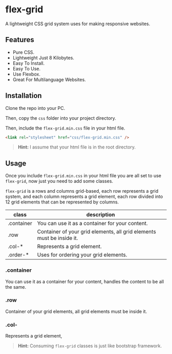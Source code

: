 # flex-grid

A lightweight CSS grid system uses for making responsive websites.

## Features

-  Pure CSS.
-  Lightweight Just 8 Kilobytes.
-  Easy To Install.
-  Easy To Use.
-  Use Flexbox.
-  Great For Multilanguage Websites. <!-- NEED -->

## Installation

Clone the repo into your PC.

Then, copy the `css` folder into your project directory.

Then, include the `flex-grid.min.css` file in your html file.

```html
<link rel="stylesheet" href="css/flex-grid.min.css" />
```

> **Hint:** I assume that your html file is in the root directory.

## Usage

Once you include `flex-grid.min.css` in your html file you are all set to use `flex-grid`, now just you need to add some classes.

`flex-grid` is a rows and columns grid-based, each row represents a grid system, and each column represents a grid element, each row divided into 12 grid elements that can be represented by columns.

| class      | description                                                           |
| ---------- | --------------------------------------------------------------------- |
| .container | You can use it as a container for your content.                       |
| .row       | Container of your grid elements, all grid elements must be inside it. |
| .col-\*    | Represents a grid element.                                            |
| .order-\*  | Uses for ordering your grid elements.                                 |

### .container

You can use it as a container for your content, handles the content to be all the same.

### .row

Container of your grid elements, all grid elements must be inside it.

### .col-

Represents a grid element,

> **Hint:** Consuming `flex-grid` classes is just like bootstrap framework.
